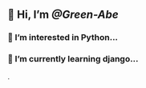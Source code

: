 ## 👋 Hi, I’m *@Green-Abe*
### 👀 I’m interested in **Python...**
### 🌱 I’m currently learning **django...**
.

<!---
Green-Abe/Green-Abe is a ✨ special ✨ repository because its `README.md` (this file) appears on your GitHub profile.
You can click the Preview link to take a look at your changes.
--->
